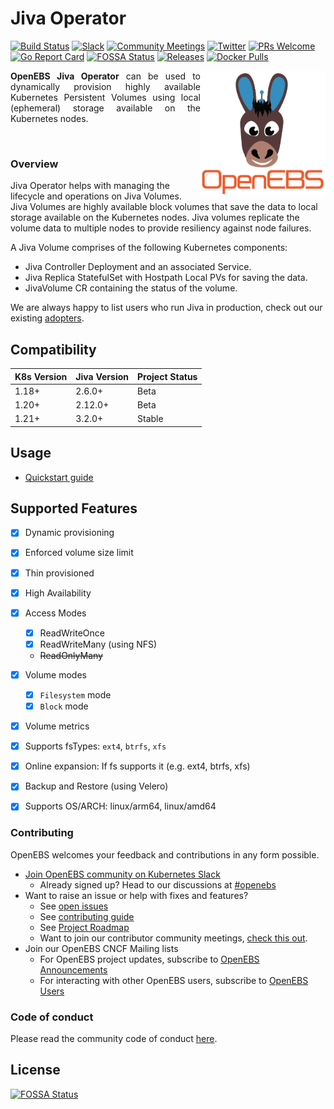 # Jiva Operator

[![Build Status](https://github.com/openebs/jiva-operator/actions/workflows/build.yaml/badge.svg)](https://github.com/openebs/jiva-operator/actions/workflows/build.yml)
[![Slack](https://img.shields.io/badge/chat!!!-slack-ff1493.svg?style=flat-square)](https://kubernetes.slack.com/messages/openebs)
[![Community Meetings](https://img.shields.io/badge/Community-Meetings-blue)](https://hackmd.io/hiRcXyDTRVO2_Zs9fp0CAg)
[![Twitter](https://img.shields.io/twitter/follow/openebs.svg?style=social&label=Follow)](https://twitter.com/intent/follow?screen_name=openebs)
[![PRs Welcome](https://img.shields.io/badge/PRs-welcome-brightgreen.svg?style=flat-square)](https://github.com/openebs/jiva-operator/blob/HEAD/CONTRIBUTING.md)
[![Go Report Card](https://goreportcard.com/badge/github.com/openebs/jiva-operator)](https://goreportcard.com/report/github.com/openebs/jiva-operator)
[![FOSSA Status](https://app.fossa.com/api/projects/git%2Bgithub.com%2Fopenebs%2Fjiva-operator.svg?type=shield)](https://app.fossa.com/projects/git%2Bgithub.com%2Fopenebs%2Fjiva-operator?ref=badge_shield)
[![Releases](https://img.shields.io/github/release/openebs/jiva-operator/all.svg?style=flat-square)](https://github.com/openebs/jiva-operator/releases)
[![Docker Pulls](https://img.shields.io/docker/pulls/openebs/jiva)](https://hub.docker.com/repository/docker/openebs/jiva)

<img width="200" align="right" alt="OpenEBS Logo" src="https://raw.githubusercontent.com/cncf/artwork/HEAD/projects/openebs/stacked/color/openebs-stacked-color.png" xmlns="http://www.w3.org/1999/html">

<p align="justify">
<strong>OpenEBS Jiva Operator</strong> can be used to dynamically provision highly available Kubernetes Persistent Volumes using local (ephemeral) storage available on the Kubernetes nodes. 
</p>
<br>

### Overview

Jiva Operator helps with managing the lifecycle and operations on Jiva Volumes. Jiva Volumes are highly available block volumes that save the data to local storage available on the Kubernetes nodes. Jiva volumes replicate the volume data to multiple nodes to provide resiliency against node failures.

A Jiva Volume comprises of the following Kubernetes components:

- Jiva Controller Deployment and an associated Service.
- Jiva Replica StatefulSet with Hostpath Local PVs for saving the data.
- JivaVolume CR containing the status of the volume.

We are always happy to list users who run Jiva in production, check out our existing [adopters](./ADOPTERS.md).

## Compatibility 

| K8s Version | Jiva Version     | Project Status
| ------------| ---------------- | ------------- 
| 1.18+       | 2.6.0+           | Beta  
| 1.20+       | 2.12.0+          | Beta  
| 1.21+       | 3.2.0+           | Stable  

## Usage

- [Quickstart guide](docs/quickstart.md)


## Supported Features

- [x] Dynamic provisioning
- [x] Enforced volume size limit
- [x] Thin provisioned
- [x] High Availability
- [x] Access Modes
    - [x] ReadWriteOnce
    - [x] ReadWriteMany (using NFS)
    - ~~ReadOnlyMany~~
- [x] Volume modes
    - [x] `Filesystem` mode
    - [x] `Block` mode
- [x] Volume metrics
- [x] Supports fsTypes: `ext4`, `btrfs`, `xfs`
- [x] Online expansion: If fs supports it (e.g. ext4, btrfs, xfs)
- [x] Backup and Restore (using Velero)
- [x] Supports OS/ARCH: linux/arm64, linux/amd64


### Contributing

OpenEBS welcomes your feedback and contributions in any form possible.

- [Join OpenEBS community on Kubernetes Slack](https://kubernetes.slack.com)
  - Already signed up? Head to our discussions at [#openebs](https://kubernetes.slack.com/messages/openebs/)
- Want to raise an issue or help with fixes and features?
  - See [open issues](https://github.com/openebs/jiva-operator/issues)
  - See [contributing guide](./CONTRIBUTING.md)
  - See [Project Roadmap](https://github.com/openebs/openebs/blob/HEAD/ROADMAP.md#jiva)
  - Want to join our contributor community meetings, [check this out](https://hackmd.io/mfG78r7MS86oMx8oyaV8Iw?view).
- Join our OpenEBS CNCF Mailing lists
  - For OpenEBS project updates, subscribe to [OpenEBS Announcements](https://lists.cncf.io/g/cncf-openebs-announcements)
  - For interacting with other OpenEBS users, subscribe to [OpenEBS Users](https://lists.cncf.io/g/cncf-openebs-users)
### Code of conduct

Please read the community code of conduct [here](./CODE_OF_CONDUCT.md).


## License
[![FOSSA Status](https://app.fossa.com/api/projects/git%2Bgithub.com%2Fopenebs%2Fjiva-operator.svg?type=large)](https://app.fossa.com/projects/git%2Bgithub.com%2Fopenebs%2Fjiva-operator?ref=badge_large)
